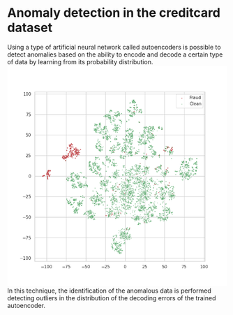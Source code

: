 # Anomaly detection in the creditcard dataset
Using a type of artificial neural network called autoencoders is possible to detect anomalies based on the ability to encode and decode a certain type of data by learning from its probability distribution.
![Dataset visualization](./tsne_initial_2d.png)
In this technique, the identification of the anomalous data is performed detecting outliers in the distribution of the decoding errors of the trained autoencoder.
